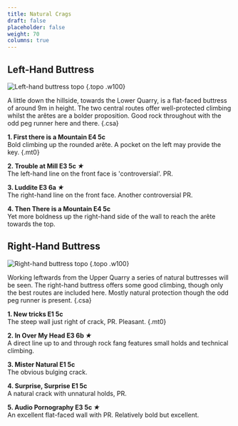 ```yaml
---
title: Natural Crags
draft: false
placeholder: false
weight: 70
columns: true
---
```


## Left-Hand Buttress

![Left-hand buttress topo](/img/south-wales/south-east-sandstone/NATLH.gif)
{.topo .w100}


 A little down the hillside, towards the Lower Quarry, is a flat-faced buttress of around 9m in height. The two central routes offer well-protected climbing whilst the arêtes are a bolder proposition. Good rock throughout with the odd peg runner here and there.
 {.csa}

**1. First there is a Mountain E4 5c**  
Bold climbing up the rounded arête. A pocket on the left may provide the key.
{.mt0}

**2. Trouble at Mill E3 5c *★***  
The left-hand line on the front face is 'controversial'. PR.

**3. Luddite E3 6a *★***  
The right-hand line on the front face. Another controversial PR.

**4. Then There is a Mountain E4 5c**  
Yet more boldness up the right-hand side of the wall to reach the arête towards the top.

## Right-Hand Buttress

![Right-hand buttress topo](/img/south-wales/south-east-sandstone/NATRH.gif)
{.topo .w100}

Working leftwards from the Upper Quarry a series of natural buttresses will be seen. The right-hand buttress offers some good climbing, though only the best routes are included here. Mostly natural protection though the odd peg runner is present.
{.csa}

**1. New tricks E1 5c**  
The steep wall just right of crack, PR. Pleasant.
{.mt0}

**2. In Over My Head E3 6b *★***  
A direct line up to and through rock fang features small holds and technical climbing.

**3. Mister Natural E1 5c**  
The obvious bulging crack.

**4. Surprise, Surprise E1 5c**  
A natural crack with unnatural holds, PR.

**5. Audio Pornography E3 5c *★***  
An excellent flat-faced wall with PR. Relatively bold but excellent.



